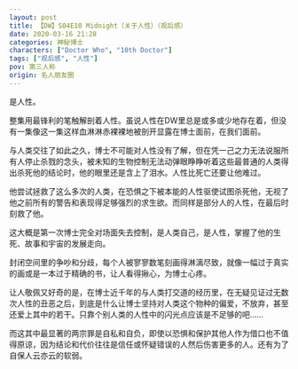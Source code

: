 ```yaml
---
layout: post
title: 【DW】S04E10 Midnight（关于人性）（观后感）
date: 2020-03-16 21:28
categories: 神秘博士
characters: ["Doctor Who", "10th Doctor"]
tags: ["观后感", "人性"]
pov: 第三人称
origin: 名人朋友圈
---
```


是人性。

整集用最锋利的笔触解剖着人性。虽说人性在DW里总是或多或少地存在着，但没有一集像这一集这样血淋淋赤裸裸地被剖开显露在博士面前，在我们面前。

与人类交往了如此之久，博士不可能对人性没有了解，但在凭一己之力无法说服所有人停止杀戮的念头，被未知的生物控制无法动弹眼睁睁听着这些最普通的人类得出杀死他的结论时，他的眼里还是含上了泪水。人性比死亡还要让他难过。

他尝试拯救了这么多次的人类，在恐惧之下被本能的人性驱使试图杀死他，无视了他之前所有的警告和表现得足够强烈的求生欲。而同样是部分人的人性，在最后时刻救了他。

这大概是第一次博士完全对场面失去控制，是人类自己，是人性，掌握了他的生死、故事和宇宙的发展走向。

封闭空间里的争吵和分歧，每个人被寥寥数笔刻画得淋漓尽致，就像一幅过于真实的画或是一本过于精确的书，让人看得揪心，为博士心疼。

让人敬佩又好奇的是，在博士近千年的与人类打交道的经历里，在无疑见证过无数次人性的丑恶之后，到底是什么让博士坚持对人类这个物种的偏爱，不放弃，甚至还爱上其中的若干。只靠个别人类的人性中的闪光点应该是不足够的吧……

而这其中最显著的两宗罪是自私和自负，即使以恐惧和保护其他人作为借口也不值得原谅，因为结论和代价往往是信任或怀疑错误的人然后伤害更多的人。还有为了自保人云亦云的软弱。
